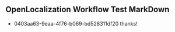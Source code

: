 ## OpenLocalization Workflow Test MarkDown
* 0403aa63-9eaa-4f76-b069-bd528311df20 thanks!

<!--HONumber=Nov16_HO1-->


